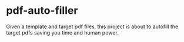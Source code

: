 # pdf-auto-filler
Given a template and target pdf files, this project is about to autofill the target pdfs saving you time and human power.
